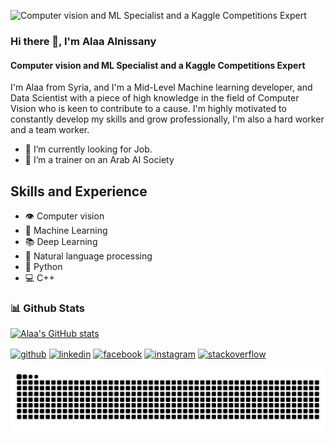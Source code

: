 ![Computer vision and ML Specialist and a Kaggle Competitions Expert](https://github.com/alaa-alnissany/alaa-alnissany/blob/main/1641070852711.jfif)

### Hi there 👋, I'm Alaa Alnissany
#### Computer vision and ML Specialist and a Kaggle Competitions Expert
I'm Alaa from Syria, and I'm a Mid-Level Machine learning developer, and Data Scientist with a piece of high knowledge in the field of Computer Vision who is keen to contribute to a cause. I'm highly motivated to constantly develop my skills and grow professionally, I'm also a hard worker and a team worker.

- 🔭 I’m currently looking for Job. 
- 👯 I’m a trainer on an Arab AI Society

  
## Skills and Experience
* 👁️ Computer vision
* 📖 Machine Learning
* 📚 Deep Learning
* 📝 Natural language processing
* 🐍 Python
* 💻 C++

### 📊 Github Stats
[![Alaa's GitHub stats](https://github-readme-stats.vercel.app/api?username=alaa-alnissany)](https://github.com/alaa-alnissany/github-readme-stats)

[<img src='https://cdn.jsdelivr.net/npm/simple-icons@3.0.1/icons/github.svg' alt='github' height='40' align="center">](https://github.com/https:alaa-alnissany)  [<img src='https://cdn.jsdelivr.net/npm/simple-icons@3.0.1/icons/linkedin.svg' alt='linkedin' height='40' align="center">](https://www.linkedin.com/in/https:alaa-alnissany//)  [<img src='https://cdn.jsdelivr.net/npm/simple-icons@3.0.1/icons/facebook.svg' alt='facebook' height='40' align="center">](https://www.facebook.com/https:alaa.nissany)  [<img src='https://cdn.jsdelivr.net/npm/simple-icons@3.0.1/icons/instagram.svg' alt='instagram' height='40' align="center">](https://www.instagram.com/https:alaanissany//)  [<img src='https://cdn.jsdelivr.net/npm/simple-icons@3.0.1/icons/stackoverflow.svg' alt='stackoverflow' height='40' align="center">](https://stackoverflow.com/users/https:10074959/alaa-alnissany)  

![snake gif](https://github.com/alaa-alnissany/alaa-alnissany/blob/output/github-contribution-grid-snake.svg)
<!--
[![trophy](https://github-profile-trophy.vercel.app/?username=https://github.com/alaa-alnissany)](https://github.com/ryo-ma/github-profile-trophy)

[![Top Langs](https://github-readme-stats.vercel.app/api/top-langs/?username=https://github.com/alaa-alnissany)](https://github.com/anuraghazra/github-readme-stats)

![GitHub stats](https://github-readme-stats.vercel.app/api?username=https://github.com/alaa-alnissany&show_icons=true)  

![GitHub Activity Graph](https://activity-graph.herokuapp.com/graph?username=https://github.com/alaa-alnissany)  

![GitHub metrics](https://metrics.lecoq.io/https://github.com/alaa-alnissany)  

![GitHub streak stats](https://streak-stats.demolab.com/?user=https://github.com/alaa-alnissany)  

![Profile views](https://gpvc.arturio.dev/https://github.com/alaa-alnissany)  
-->
